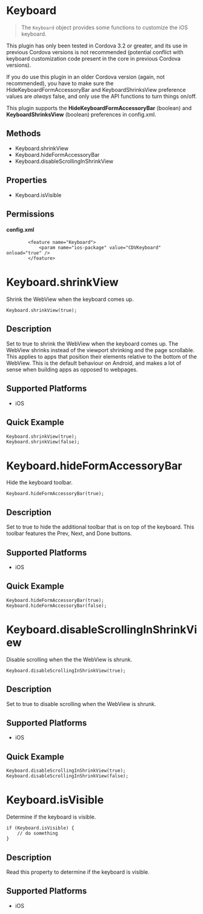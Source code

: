 Keyboard
======

> The `Keyboard` object provides some functions to customize the iOS keyboard.

This plugin has only been tested in Cordova 3.2 or greater, and its use in previous Cordova versions is not recommended (potential conflict with keyboard customization code present in the core in previous Cordova versions). 

If you do use this plugin in an older Cordova version (again, not recommended), you have to make sure the HideKeyboardFormAccessoryBar and KeyboardShrinksView preference values are *always* false, and only use the API functions to turn things on/off.

This plugin supports the __HideKeyboardFormAccessoryBar__ (boolean) and __KeyboardShrinksView__ (boolean) preferences in config.xml.

Methods
-------

- Keyboard.shrinkView
- Keyboard.hideFormAccessoryBar
- Keyboard.disableScrollingInShrinkView

Properties
--------

- Keyboard.isVisible


Permissions
-----------

#### config.xml

            <feature name="Keyboard">
                <param name="ios-package" value="CDVKeyboard" onload="true" />
            </feature>

Keyboard.shrinkView
=================

Shrink the WebView when the keyboard comes up.

    Keyboard.shrinkView(true);

Description
-----------

Set to true to shrink the WebView when the keyboard comes up. The WebView shrinks instead of the viewport shrinking and the page scrollable. This applies to apps that position their elements relative to the bottom of the WebView. This is the default behaviour on Android, and makes a lot of sense when building apps as opposed to webpages.


Supported Platforms
-------------------

- iOS

Quick Example
-------------

    Keyboard.shrinkView(true);
    Keyboard.shrinkView(false);

Keyboard.hideFormAccessoryBar
=================

Hide the keyboard toolbar.

    Keyboard.hideFormAccessoryBar(true);

Description
-----------

Set to true to hide the additional toolbar that is on top of the keyboard. This toolbar features the Prev, Next, and Done buttons.


Supported Platforms
-------------------

- iOS

Quick Example
-------------

    Keyboard.hideFormAccessoryBar(true);
    Keyboard.hideFormAccessoryBar(false);


Keyboard.disableScrollingInShrinkView
=================

Disable scrolling when the the WebView is shrunk.

    Keyboard.disableScrollingInShrinkView(true);

Description
-----------

Set to true to disable scrolling when the WebView is shrunk.


Supported Platforms
-------------------

- iOS

Quick Example
-------------

    Keyboard.disableScrollingInShrinkView(true);
    Keyboard.disableScrollingInShrinkView(false);

Keyboard.isVisible
=================

Determine if the keyboard is visible.

    if (Keyboard.isVisible) {
    	// do something
    }

Description
-----------

Read this property to determine if the keyboard is visible.


Supported Platforms
-------------------

- iOS

    